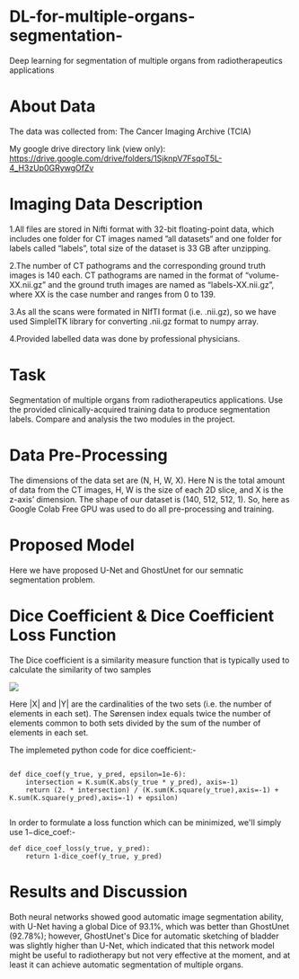# DL-for-multiple-organs-segmentation-
Deep learning for segmentation of multiple organs from radiotherapeutics applications

# About Data
The data was collected from: The Cancer Imaging Archive (TCIA)

My google drive directory link (view only):
https://drive.google.com/drive/folders/1SjknpV7FsqoT5L-4_H3zUp0GRywgOfZv

# Imaging Data Description

1.All files are stored in Nifti format with 32-bit floating-point data, which includes one folder for CT images named ”all datasets“ and one folder for labels called “labels”, total size of the dataset is 33 GB after unzipping.

2.The number of CT pathograms and the corresponding ground truth images is 140 each. CT pathograms are named in the format of “volume-XX.nii.gz” and the ground truth images are named as “labels-XX.nii.gz”, where XX is the case number and ranges from 0 to 139.

3.As all the scans were formated in NIfTI format (i.e. .nii.gz), so we have used SimpleITK library for converting .nii.gz format to numpy array.

4.Provided labelled data was done by professional physicians.

# Task
Segmentation of multiple organs from radiotherapeutics applications. Use the provided clinically-acquired training data to produce segmentation labels. Compare and analysis the two modules in the project.

# Data Pre-Processing
The dimensions of the data set are (N, H, W, X). Here N is the total amount of data from the CT images, H, W is the size of each 2D slice, and X is the z-axis’ dimension. The shape of our dataset is (140, 512, 512, 1).
So, here as Google Colab Free GPU was used to do all pre-processing and training.

# Proposed Model
Here we have proposed U-Net and GhostUnet for our semnatic segmentation problem.

# Dice Coefficient & Dice Coefficient Loss Function
The Dice coefficient is a similarity measure function that is typically used to calculate the similarity of two samples

![](https://imgconvert.csdnimg.cn/aHR0cHM6Ly9tbWJpei5xcGljLmNuL21tYml6X3BuZy80bE4xWE9ac2hmZkRRNUc1c0VDUTM3ekNzZXpzdDhaWFM2S0JRQW9OR09GS2pNVFQ3aWNhblFFeTNoUzN3czNpYlhWUG5EMWlhYjZpY1lqRE1BUEl4SnNQTmcvNjQw?x-oss-process=image/format,png)  

Here |X| and |Y| are the cardinalities of the two sets (i.e. the number of elements in each set). The Sørensen index equals twice the number of elements common to both sets divided by the sum of the number of elements in each set.

The implemeted python code for dice coefficient:-
```

def dice_coef(y_true, y_pred, epsilon=1e-6):
    intersection = K.sum(K.abs(y_true * y_pred), axis=-1)
    return (2. * intersection) / (K.sum(K.square(y_true),axis=-1) + K.sum(K.square(y_pred),axis=-1) + epsilon)
    
```
    
In order to formulate a loss function which can be minimized, we'll simply use 1−dice_coef:-

```
def dice_coef_loss(y_true, y_pred):
    return 1-dice_coef(y_true, y_pred)
 ```
# Results and Discussion

Both neural networks showed good automatic image segmentation ability, with U-Net having a global Dice of 93.1%, which was better than GhostUnet (92.78%); however, GhostUnet's Dice for automatic sketching of bladder was slightly higher than U-Net, which indicated that this network model might be useful to radiotherapy but not very effective at the moment, and at least it can achieve automatic segmentation of multiple organs.
